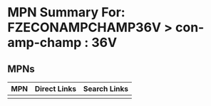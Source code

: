 



# MPN Summary For: FZECONAMPCHAMP36V > con-amp-champ : 36V

## MPNs
  

|MPN|Direct Links|Search Links|
| :--- | :--- | :--- |
||||

